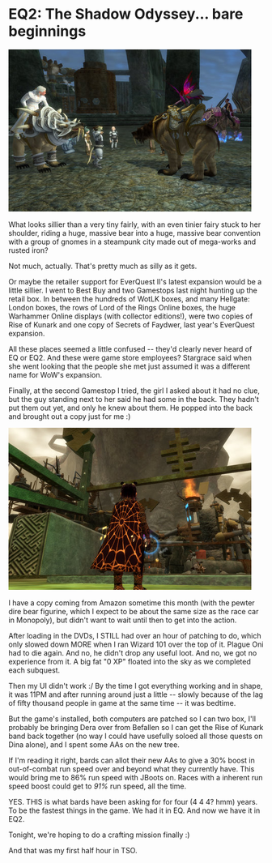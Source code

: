 # EQ2: The Shadow Odyssey... bare beginnings

![](../uploads/2008/11/everquest2-2008-11-19-07-31-50-18.jpg "everquest2-2008-11-19-07-31-50-18")

What looks sillier than a very tiny fairly, with an even tinier fairy stuck to her shoulder, riding a huge, massive bear into a huge, massive bear convention with a group of gnomes in a steampunk city made out of mega-works and rusted iron?

Not much, actually. That's pretty much as silly as it gets.

Or maybe the retailer support for EverQuest II's latest expansion would be a little sillier. I went to Best Buy and two Gamestops last night hunting up the retail box. In between the hundreds of WotLK boxes, and many Hellgate: London boxes, the rows of Lord of the Rings Online boxes, the huge Warhammer Online displays (with collector editions!), were two copies of Rise of Kunark and one copy of Secrets of Faydwer, last year's EverQuest expansion.

All these places seemed a little confused -- they'd clearly never heard of EQ or EQ2. And these were game store employees? Stargrace said when she went looking that the people she met just assumed it was a different name for WoW's expansion.

Finally, at the second Gamestop I tried, the girl I asked about it had no clue, but the guy standing next to her said he had some in the back. They hadn't put them out yet, and only he knew about them. He popped into the back and brought out a copy just for me :)

![](../uploads/2008/11/everquest2-2008-11-18-23-57-45-40.jpg "everquest2-2008-11-18-23-57-45-40")

I have a copy coming from Amazon sometime this month (with the pewter dire bear figurine, which I expect to be about the same size as the race car in Monopoly), but didn't want to wait until then to get into the action.

After loading in the DVDs, I STILL had over an hour of patching to do, which only slowed down MORE when I ran Wizard 101 over the top of it. Plague Oni had to die again. And no, he didn't drop any useful loot. And no, we got no experience from it. A big fat "0 XP" floated into the sky as we completed each subquest.

Then my UI didn't work :/ By the time I got everything working and in shape, it was 11PM and after running around just a little -- slowly because of the lag of fifty thousand people in game at the same time -- it was bedtime.

But the game's installed, both computers are patched so I can two box, I'll probably be bringing Dera over from Befallen so I can get the Rise of Kunark band back together (no way I could have usefully soloed all those quests on Dina alone), and I spent some AAs on the new tree.

If I'm reading it right, bards can allot their new AAs to give a 30% boost in out-of-combat run speed over and beyond what they currently have. This would bring me to 86% run speed with JBoots on. Races with a inherent run speed boost could get to *91%* run speed, all the time.

YES. THIS is what bards have been asking for for four (4 4 4? hmm) years. To be the fastest things in the game. We had it in EQ. And now we have it in EQ2.

Tonight, we're hoping to do a crafting mission finally :)

And that was my first half hour in TSO.
